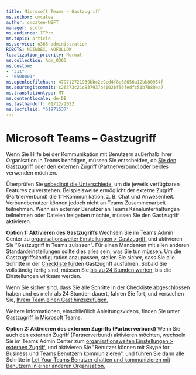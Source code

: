 ```yaml
---
title: Microsoft Teams – Gastzugriff
ms.author: cmcatee
author: cmcatee-MSFT
manager: scotv
ms.audience: ITPro
ms.topic: article
ms.service: o365-administration
ROBOTS: NOINDEX, NOFOLLOW
localization_priority: Normal
ms.collection: Adm_O365
ms.custom:
- "311"
- "6500001"
ms.openlocfilehash: 479712721939bbc2e9cd4f8e68656a12bb80954f
ms.sourcegitcommit: c26373c21c837937b41026f56fedfc51b7b80ea7
ms.translationtype: MT
ms.contentlocale: de-DE
ms.lasthandoff: 01/12/2022
ms.locfileid: "61971537"
---
```

# <a name="microsoft-teams---guest-access"></a>Microsoft Teams – Gastzugriff

Wenn Sie Hilfe bei der Kommunikation mit Benutzern außerhalb Ihrer Organisation in Teams benötigen, müssen Sie entscheiden, ob [Sie den Gastzugriff oder den externen Zugriff (Partnerverbund)](https://docs.microsoft.com/microsoftteams/manage-external-access#external-access-vs-guest-access)oder beides verwenden möchten.

Überprüfen Sie [unbedingt die Unterschiede,](https://docs.microsoft.com/microsoftteams/manage-external-access#external-access-vs-guest-access) um die jeweils verfügbaren Features zu verstehen.  Beispielsweise ermöglicht der externe Zugriff (Partnerverbund) die 1:1-Kommunikation, z. B. Chat und Anwesenheit.  Verbundbenutzer können jedoch nicht an Teams Zusammenarbeit teilnehmen.  Wenn ein externer Benutzer an Teams Kanalunterhaltungen teilnehmen oder Dateien freigeben möchte, müssen Sie den Gastzugriff aktivieren.

**Option 1: Aktivieren des Gastzugriffs** Wechseln Sie im Teams Admin Center zu [organisationsweiter Einstellungen > Gastzugriff,](https://admin.teams.microsoft.com/company-wide-settings/guest-configuration) und aktivieren Sie "Gastzugriff in Teams zulassen".  Für einen Mandanten mit allen anderen Standardeinstellungen sollte dies alles sein, was Sie tun müssen.  Um die Gastzugriffskonfiguration anzupassen, stellen Sie sicher, dass Sie alle Schritte in der [Checkliste für](https://docs.microsoft.com/microsoftteams/guest-access-checklist)den Gastzugriff ausführen. Sobald Sie vollständig fertig sind, müssen Sie [bis zu 24 Stunden warten,](https://docs.microsoft.com/microsoftteams/manage-guests#guest-access-latencies) bis die Einstellungen wirksam werden.

Wenn Sie sicher sind, dass Sie alle Schritte in der Checkliste abgeschlossen haben und es mehr als 24 Stunden dauert, fahren Sie fort, und versuchen Sie, [Ihrem Team einen Gast hinzuzufügen.](https://support.office.com/article/add-guests-to-a-team-in-teams-fccb4fa6-f864-4508-bdde-256e7384a14f#ID0EAABAAA=Desktop)

Weitere Informationen, einschließlich Anleitungsvideos, finden Sie unter [Gastzugriff in Microsoft Teams](https://docs.microsoft.com/microsoftteams/guest-access).

**Option 2: Aktivieren des externen Zugriffs (Partnerverbund)** Wenn Sie auch den externen Zugriff (Partnerverbund) aktivieren möchten, wechseln Sie im Teams Admin Center zum [organisationsweiten Einstellungen > externen Zugriff,](https://admin.teams.microsoft.com/company-wide-settings/external-communications) und aktivieren Sie "Benutzer können mit Skype for Business und Teams Benutzern kommunizieren", und führen Sie dann alle Schritte in [Let Your Teams  Benutzer chatten und kommunizieren mit Benutzern in einer anderen Organisation.](https://docs.microsoft.com/microsoftteams/manage-external-access#let-your-teams-users-chat-and-communicate-with-users-in-another-organization)
